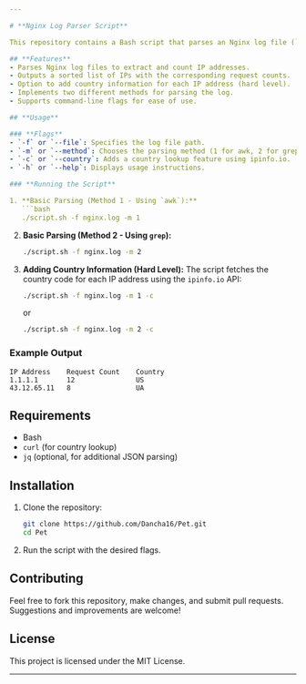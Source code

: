 ```yaml
---

# **Nginx Log Parser Script**

This repository contains a Bash script that parses an Nginx log file (`nginx.log`) and generates a report of IP addresses, the number of requests from each IP, and optionally, the country associated with each IP address.

## **Features**
- Parses Nginx log files to extract and count IP addresses.
- Outputs a sorted list of IPs with the corresponding request counts.
- Option to add country information for each IP address (hard level).
- Implements two different methods for parsing the log.
- Supports command-line flags for ease of use.

## **Usage**

### **Flags**
- `-f` or `--file`: Specifies the log file path.
- `-m` or `--method`: Chooses the parsing method (1 for awk, 2 for grep + cut).
- `-c` or `--country`: Adds a country lookup feature using ipinfo.io.
- `-h` or `--help`: Displays usage instructions.

### **Running the Script**

1. **Basic Parsing (Method 1 - Using `awk`):**
   ```bash
   ./script.sh -f nginx.log -m 1
   ```

2. **Basic Parsing (Method 2 - Using `grep`):**
    ```bash
   ./script.sh -f nginx.log -m 2
   ```

3. **Adding Country Information (Hard Level):**
   The script fetches the country code for each IP address using the `ipinfo.io` API:
   ```bash
   ./script.sh -f nginx.log -m 1 -c
   ```
   or
   ```bash
   ./script.sh -f nginx.log -m 2 -c
   ```

### **Example Output**
```
IP Address    Request Count    Country
1.1.1.1       12               US
43.12.65.11   8                UA
```

## **Requirements**
- Bash
- `curl` (for country lookup)
- `jq` (optional, for additional JSON parsing)
  
## **Installation**

1. Clone the repository:
   ```bash
   git clone https://github.com/Dancha16/Pet.git
   cd Pet
   ```

2. Run the script with the desired flags.

## **Contributing**
Feel free to fork this repository, make changes, and submit pull requests. Suggestions and improvements are welcome!

## **License**
This project is licensed under the MIT License.

---
```

